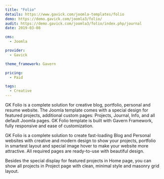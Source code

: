 ```yaml
---
title: "Folio"
details: https://www.gavick.com/joomla-templates/folio
demo: https://demo.gavick.com/joomla3/folio/
audit: https://demo.gavick.com/joomla3/folio/index.php/journal
date: 2019-03-08

cms: 
  - Joomla

provider:
  - Gavick

theme_framework: Gavern

pricing:
  - Paid

tags:
  - Creative
---
```


GK Folio is a complete solution for creative blog, portfolio, personal and resume website. The Joomla template comes with a special design for featured projects, additional custom pages: Projects, Journal, Info, and all default Joomla pages. GK Folio template is built with Gavern Framework, fully responsive and ease of customization.

GK Folio is a complete solution to create fast-loading Blog and Personal websites with creative and modern design to show your projects, portfolio in smartest layout and special image hover to make your website more attractive. All required pages are ready-to-use with beautiful design.

Besides the special display for featured projects in Home page, you can show all projects in Project page with clean, minimal style and masonry grid layout.
